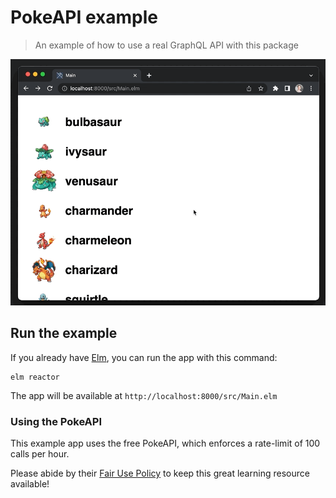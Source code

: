 # PokeAPI example

> An example of how to use a real GraphQL API with this package

![A demo of Elm Reactor showing a list of Pokemon](./demo.gif)

## Run the example

If you already have [Elm](https://guide.elm-lang.org/install/elm.html), you can run the app with this command:

```
elm reactor
```

The app will be available at `http://localhost:8000/src/Main.elm`

### Using the PokeAPI

This example app uses the free PokeAPI, which enforces a rate-limit of 100 calls per hour.

Please abide by their [Fair Use Policy](https://pokeapi.co/docs/v2#fairuse) to keep this great learning resource available!
